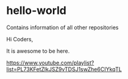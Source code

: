 # hello-world
Contains information of all other repositories

Hi Coders,

It is awesome to be here.


https://www.youtube.com/playlist?list=PL73KFetZlkJSZ9vTDSJ1swZhe6CIYkqTL
